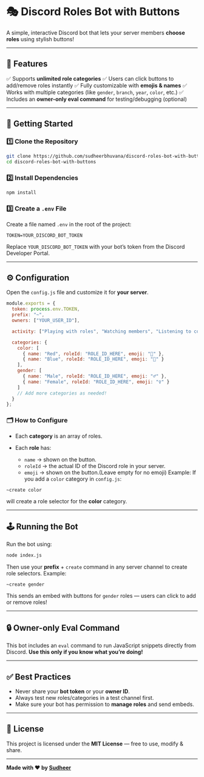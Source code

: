 # 🎭 Discord Roles Bot with Buttons

A simple, interactive Discord bot that lets your server members **choose roles** using stylish buttons!

---

## 📌 Features

✅ Supports **unlimited role categories**
✅ Users can click buttons to add/remove roles instantly
✅ Fully customizable with **emojis & names**
✅ Works with multiple categories (like `gender`, `branch`, `year`, `color`, etc.)
✅ Includes an **owner-only eval command** for testing/debugging (optional)

---

## 🚀 Getting Started

### 1️⃣ Clone the Repository

```bash
git clone https://github.com/sudheerbhuvana/discord-roles-bot-with-buttons.git
cd discord-roles-bot-with-buttons
```

### 2️⃣ Install Dependencies

```bash
npm install
```

### 3️⃣ Create a `.env` File

Create a file named `.env` in the root of the project:

```env
TOKEN=YOUR_DISCORD_BOT_TOKEN
```

Replace `YOUR_DISCORD_BOT_TOKEN` with your bot’s token from the Discord Developer Portal.

---

## ⚙️ Configuration

Open the `config.js` file and customize it for **your server**.

```js
module.exports = {
  token: process.env.TOKEN,
  prefix: "~",
  owners: ["YOUR_USER_ID"],

  activity: ["Playing with roles", "Watching members", "Listening to commands"],

  categories: {
    color: [
      { name: "Red", roleId: "ROLE_ID_HERE", emoji: "🔴" },
      { name: "Blue", roleId: "ROLE_ID_HERE", emoji: "🔵" }
    ],
    gender: [
      { name: "Male", roleId: "ROLE_ID_HERE", emoji: "♂️" },
      { name: "Female", roleId: "ROLE_ID_HERE", emoji: "♀️" }
    ]
    // Add more categories as needed!
  }
};
```

### 🗂️ How to Configure

* Each **category** is an array of roles.
* Each **role** has:

  * `name` → shown on the button.
  * `roleId` → the actual ID of the Discord role in your server.
  * `emoji` → shown on the button.(Leave empty for no emoji)
Example: If you add a `color` category in `config.js`:

```
~create color
```

will create a role selector for the **color** category.

---

## 🕹️ Running the Bot

Run the bot using:

```bash
node index.js
```

Then use your **prefix** + `create` command in any server channel to create role selectors. Example:

```
~create gender
```

This sends an embed with buttons for `gender` roles — users can click to add or remove roles!

---

## 🔒 Owner-only Eval Command

This bot includes an `eval` command to run JavaScript snippets directly from Discord.
**Use this only if you know what you’re doing!**

---

## ✅ Best Practices

* Never share your **bot token** or your **owner ID**.
* Always test new roles/categories in a test channel first.
* Make sure your bot has permission to **manage roles** and send embeds.

---

## 📝 License

This project is licensed under the **MIT License** — free to use, modify & share.

---

**Made with ❤️ by [Sudheer](https://github.com/sudheerbhuvana)**
